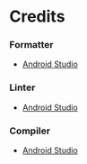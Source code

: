 # Credits

### Formatter
- [Android Studio](https://developer.android.google.cn/studio/)

### Linter
- [Android Studio](https://developer.android.google.cn/studio/)

### Compiler
- [Android Studio](https://developer.android.google.cn/studio/)
